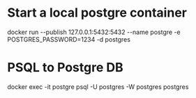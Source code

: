 # Start a local postgre container
docker run --publish 127.0.0.1:5432:5432 --name postgre -e POSTGRES_PASSWORD=1234 -d postgres

# PSQL to Postgre DB
docker exec -it postgre psql -U postgres -W postgres postgres